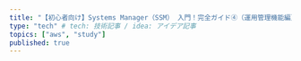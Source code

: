 ```yaml
---
title: "【初心者向け】Systems Manager（SSM） 入門！完全ガイド④（運用管理機能編）" # 記事のタイトル
type: "tech" # tech: 技術記事 / idea: アイデア記事
topics: ["aws", "study"]
published: true
---
```


